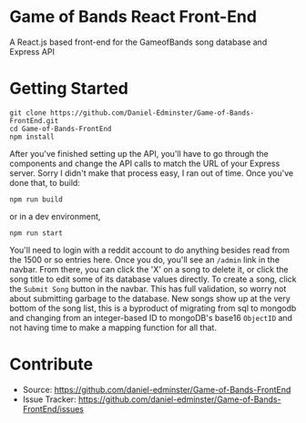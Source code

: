 # Game of Bands React Front-End
A React.js based front-end for the GameofBands song database and Express API

# Getting Started

```
git clone https://github.com/Daniel-Edminster/Game-of-Bands-FrontEnd.git
cd Game-of-Bands-FrontEnd
npm install
```
After you've finished setting up the API, you'll have to go through the components and change the API calls to match the URL of your Express server. Sorry I didn't make that process easy, I ran out of time. Once you've done that, to build:
```
npm run build
```
or in a dev environment,
```
npm run start
```
You'll need to login with a reddit account to do anything besides read from the 1500 or so entries here. Once you do, you'll see an `/admin` link in the navbar. From there, you can click the 'X' on a song to delete it, or click the song title to edit some of its database values directly. To create a song, click the `Submit Song` button in the navbar. This has full validation, so worry not about submitting garbage to the database. New songs show up at the very bottom of the song list, this is a byproduct of migrating from sql to mongodb and changing from an integer-based ID to mongoDB's base16 `ObjectID` and not having time to make a mapping function for all that. 


# Contribute

- Source: https://github.com/daniel-edminster/Game-of-Bands-FrontEnd
- Issue Tracker: https://github.com/daniel-edminster/Game-of-Bands-FrontEnd/issues
